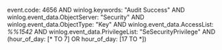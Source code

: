 event.code: 4656 AND winlog.keywords: "Audit Success" AND winlog.event_data.ObjectServer: "Security" AND winlog.event_data.ObjectType: "Key" AND winlog.event_data.AccessList: *%%1542* AND winlog.event_data.PrivilegeList: "SeSecurityPrivilege" AND (hour_of_day: [* TO 7] OR hour_of_day: [17 TO *])
